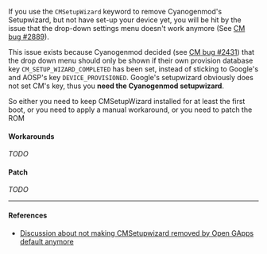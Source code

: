 If you use the `CMSetupWizard` keyword to remove Cyanogenmod's Setupwizard, but not have set-up your device yet, you will be hit by the issue that the drop-down settings menu doesn't work anymore (See [CM bug #2889](https://jira.cyanogenmod.org/browse/NIGHTLIES-2889)).

This issue exists because Cyanogenmod decided (see [CM bug #2431](http://review.cyanogenmod.org/#/q/topic:CYNGNOS-2431)) that the drop down menu should only be shown if their own provision database key `CM_SETUP_WIZARD_COMPLETED` has been set, instead of sticking to Google's and AOSP's key `DEVICE_PROVISIONED`.
Google's setupwizard obviously does not set CM's key, thus you **need the Cyanogenmod setupwizard**.

So either you need to keep CMSetupWizard installed for at least the first boot, or you need to apply a manual workaround, or you need to patch the ROM

#### Workarounds
*TODO*

#### Patch
*TODO*

***
#### References
* [Discussion about not making CMSetupwizard removed by Open GApps default anymore](https://github.com/opengapps/opengapps/commit/ca0704182ac3c9f47d1ad4c5494500866ba42665)